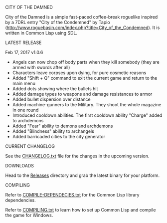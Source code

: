 CITY OF THE DAMNED

City of the Damned is a simple fast-paced coffee-break roguelike inspired by a 7DRL entry "City of the Condemned" by Tapio (http://www.roguebasin.com/index.php?title=City_of_the_Condemned). 
It is written in Common Lisp using SDL.

LATEST RELEASE

Feb 17, 2017 v1.0.6

- Angels can now chop off body parts when they kill somebody (they are armed with swords after all) 
- Characters leave corpses upon dying, for pure cosmetic reasons
- Added "Shift + Q" command to exit the current game and return to the main menu
- Added dots showing where the bullets hit
- Added damage types to weapons and damage resistances to armor 
- Added bullet dispersion over distance
- Added machine-gunners to the Military. They shoot the whole magazine in one round
- Introduced cooldown abilities. The first cooldown ability "Charge" added to archdemons
- Added "Fear" ability to demons and archdemons
- Added "Blindness" ability to archangels
- Added barricaded cities to the city generator

CURRENT CHANGELOG

See the [CHANGELOG.txt](https://github.com/gwathlobal/CotD/blob/master/CHANGELOG.txt) file for the changes in the upcoming version.

DOWNLOADS

Head to the [Releases](https://github.com/gwathlobal/CotD/releases) directory and grab the latest binary for your platform.

COMPILING

Refer to [COMPILE-DEPENDECIES.txt](https://github.com/gwathlobal/CotD/blob/master/COMPILE-DEPENDECIES.txt) for the Common Lisp library dependencies.

Refer to [COMPILING.txt](https://github.com/gwathlobal/CotD/blob/master/COMPILING.txt) to learn how to set up Common Lisp and compile the game for Windows.
